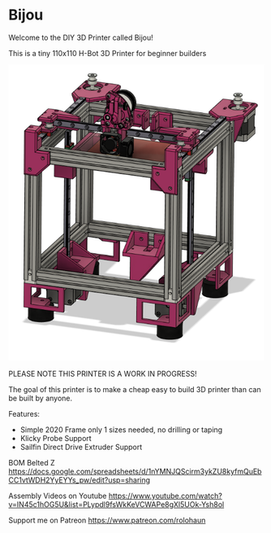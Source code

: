 # Bijou
Welcome to the DIY 3D Printer called Bijou!

This is a tiny 110x110 H-Bot 3D Printer for beginner builders

![](Images/Bijou.png)

PLEASE NOTE THIS PRINTER IS A WORK IN PROGRESS!

The goal of this printer is to make a cheap easy to build 3D printer than can be built by anyone.

Features:

- Simple 2020 Frame only 1 sizes needed, no drilling or taping
- Klicky Probe Support
- Sailfin Direct Drive Extruder Support

BOM Belted Z
https://docs.google.com/spreadsheets/d/1nYMNJQScirm3ykZU8kyfmQuEbCC1vtWDH2YyEYYs_pw/edit?usp=sharing

Assembly Videos on Youtube
https://www.youtube.com/watch?v=IN45c1hOG5U&list=PLypdl9fsWkKeVCWAPe8gXl5UOk-Ysh8ol

Support me on Patreon
https://www.patreon.com/rolohaun
